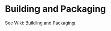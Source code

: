 # Building and Packaging
See Wiki: [Building and Packaging](https://github.com/Hive2Hive/PeerBox/wiki/Building-and-Packaging)
